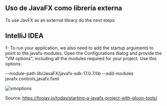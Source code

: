 ## Uso de JavaFX como libreria externa

To use JavFX as an external library do the next steps:

## IntelliJ IDEA

1- To run your application, we also need to add the startup arguments to point to the javafx-modules. Open the Configurations dialog and provide the "VM options", including all the modules required for your project. Use this options:

--module-path lib/JavaFX/javafx-sdk-17.0.7/lib --add-modules javafx.controls,javafx.fxml

![vmoptions](https://foojay.io/wp-content/uploads/2020/11/Screenshot-from-2020-11-16-08-41-09.png)

Source:
https://foojay.io/today/starting-a-javafx-project-with-gluon-tools/





